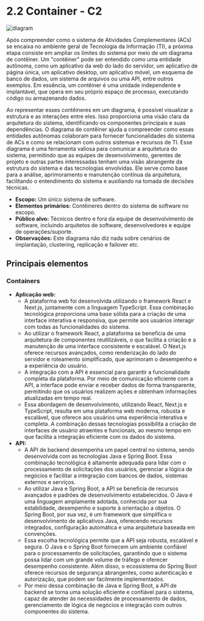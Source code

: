 # 2.2 Container - C2

![diagram](https://www.plantuml.com/plantuml/svg/0/ZLN1RjD04BtxAuRaY5929GHDfAeXhGfLAQ59uK0H6jiRPrLxnzfT9os8Zq4SaBWYBbppOyokxJWj2TINx7hVp7ip-yOvC1QrBR8K3YKc6ZE4Q1Sw496oA9NGmGCx4va0asCaKWm3SoLLZem4Z2pfiRr91U126Cf442YA1RJ6qbZ1gGP3qu8sFWtnoHvy3e2VzuCybH4klo-_4In4UAac1Xx2kU1i_7ichks9-G1eOAfPGnKpUdcfJd2EZ1ZdMge4GYBhOI56LnuLeyKG3TEFoDX4Y_6RqrRWZtmgw6YPp6odi-zZUb0OzATkjtROHFTWU7vn67ofongcKYWhOFngCcevRhU0zhGRFzlhLlKfOW0VdNMXVQpnnhzqp-doPyA50oSIQYx9BpePojHmlu_TOiU3XOfzbeQtRYUliR0ieMwW5p4ex6oRYCTtHAnbEgM452n_Ancn5eA4AE6RVEtIRHFoLY8CHGxlnfwPjswtXNlt3lUGb2aoNpVVPnMyYQcCztVsqU-QF2DDy-MF32p5376eGaMI5AOonbYOqWW4fgeJYM-vM7xLPRyn8XsJ1qMKWH45v49FPGe8x6ahDRl8kN8dM4bQ2N8ssQndWn2N1zdfdPAiylkS--TgFp6a7hsOJ4QRUEBmBij0P_X9A7IdKas9jvpl5xCO2hKBghfeQ_9L1zO9gYaeSZRvUdTJdlCUp_vDFoX7WH7LaFoDQAQZ7fdzHl4QBXYuhmDSrDrlFqyBqNU07RwwcOZxbaUz5_BR2dfa8afH-n9gJsq9g7J6j51CNmv0mxt2GJdZjy3boFuFN7QWzlTszAgyjQx-2nzuhOni-h8Pl9hpm0ikrTyZxaWvZvNV5MVfEhw-gjjDlc-E0pOH_qVy0G00)

Após compreender como o sistema de Atividades Complementares (ACs) se encaixa no ambiente geral de Tecnologia da Informação (TI), a próxima etapa consiste em ampliar os limites do sistema por meio de um diagrama de contêiner. Um "contêiner" pode ser entendido como uma entidade autônoma, como um aplicativo da web do lado do servidor, um aplicativo de página única, um aplicativo desktop, um aplicativo móvel, um esquema de banco de dados, um sistema de arquivos ou uma API, entre outros exemplos. Em essência, um contêiner é uma unidade independente e implantável, que opera em seu próprio espaço de processo, executando código ou armazenando dados.

Ao representar esses contêineres em um diagrama, é possível visualizar a estrutura e as interações entre eles. Isso proporciona uma visão clara da arquitetura do sistema, identificando os componentes principais e suas dependências. O diagrama de contêiner ajuda a compreender como essas entidades autônomas colaboram para fornecer funcionalidades do sistema de ACs e como se relacionam com outros sistemas e recursos de TI. Esse diagrama é uma ferramenta valiosa para comunicar a arquitetura do sistema, permitindo que as equipes de desenvolvimento, gerentes de projeto e outras partes interessadas tenham uma visão abrangente da estrutura do sistema e das tecnologias envolvidas. Ele serve como base para a análise, aprimoramento e manutenção contínua da arquitetura, facilitando o entendimento do sistema e auxiliando na tomada de decisões técnicas.

* **Escopo:** Um único sistema de software.
* **Elementos primários:** Contêineres dentro do sistema de software no escopo.
* **Público alvo:** Técnicos dentro e fora da equipe de desenvolvimento de software, incluindo arquitetos de software, desenvolvedores e equipe de operações/suporte.
* **Observações:** Este diagrama não diz nada sobre cenários de implantação, clustering, replicação e failover etc.

## Principais elementos
### Containers
* **Aplicação web:** 
  * A plataforma web foi desenvolvida utilizando o framework React e Next.js, juntamente com a linguagem TypeScript. Essa combinação tecnológica proporciona uma base sólida para a criação de uma interface interativa e responsiva, que permite aos usuários interagir com todas as funcionalidades do sistema.
  * Ao utilizar o framework React, a plataforma se beneficia de uma arquitetura de componentes reutilizáveis, o que facilita a criação e a manutenção de uma interface consistente e escalável. O Next.js oferece recursos avançados, como renderização do lado do servidor e roteamento simplificado, que aprimoram o desempenho e a experiência do usuário.
  * A integração com a API é essencial para garantir a funcionalidade completa da plataforma. Por meio de comunicação eficiente com a API, a interface pode enviar e receber dados de forma transparente, permitindo que os usuários realizem ações e obtenham informações atualizadas em tempo real.
  * Essa abordagem de desenvolvimento, utilizando React, Next.js e TypeScript, resulta em uma plataforma web moderna, robusta e escalável, que oferece aos usuários uma experiência interativa e completa. A combinação dessas tecnologias possibilita a criação de interfaces de usuário atraentes e funcionais, ao mesmo tempo em que facilita a integração eficiente com os dados do sistema.
* **API:**
  * A API de backend desempenha um papel central no sistema, sendo desenvolvida com as tecnologias Java e Spring Boot. Essa combinação tecnológica é altamente adequada para lidar com o processamento de solicitações dos usuários, gerenciar a lógica de negócios e facilitar a integração com bancos de dados, sistemas externos e serviços.
  * Ao utilizar Java e Spring Boot, a API se beneficia de recursos avançados e padrões de desenvolvimento estabelecidos. O Java é uma linguagem amplamente adotada, conhecida por sua estabilidade, desempenho e suporte à orientação a objetos. O Spring Boot, por sua vez, é um framework que simplifica o desenvolvimento de aplicativos Java, oferecendo recursos integrados, configuração automática e uma arquitetura baseada em convenções.
  * Essa escolha tecnológica permite que a API seja robusta, escalável e segura. O Java e o Spring Boot fornecem um ambiente confiável para o processamento de solicitações, garantindo que o sistema possa lidar com um grande volume de tráfego e oferecer desempenho consistente. Além disso, o ecossistema do Spring Boot oferece recursos de segurança abrangentes, como autenticação e autorização, que podem ser facilmente implementados.
  * Por meio dessa combinação de Java e Spring Boot, a API de backend se torna uma solução eficiente e confiável para o sistema, capaz de atender às necessidades de processamento de dados, gerenciamento de lógica de negócios e integração com outros componentes do sistema.